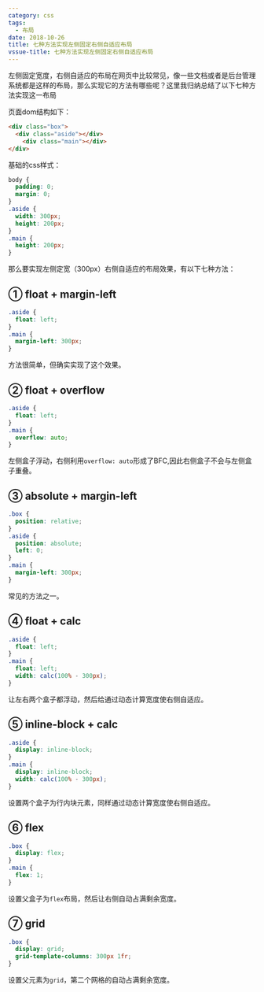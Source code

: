 ```yaml
---
category: css
tags:
  - 布局
date: 2018-10-26
title: 七种方法实现左侧固定右侧自适应布局
vssue-title: 七种方法实现左侧固定右侧自适应布局
---
```


左侧固定宽度，右侧自适应的布局在网页中比较常见，像一些文档或者是后台管理系统都是这样的布局，那么实现它的方法有哪些呢？这里我归纳总结了以下七种方法实现这一布局

<!-- more -->

页面dom结构如下：

```html
<div class="box">
  <div class="aside"></div>
	<div class="main"></div>
</div>
```

基础的css样式：

```css
body {
  padding: 0;
  margin: 0;
}
.aside {
  width: 300px;
  height: 200px;
}
.main {
  height: 200px;
}
```

那么要实现左侧定宽（300px）右侧自适应的布局效果，有以下七种方法：

## ① float + margin-left

```css
.aside {
  float: left;
}
.main {
  margin-left: 300px;
}
```

方法很简单，但确实实现了这个效果。

## ② float + overflow

```css
.aside {
  float: left;
}
.main {
  overflow: auto;
}
```

左侧盒子浮动，右侧利用`overflow: auto`形成了BFC,因此右侧盒子不会与左侧盒子重叠。

## ③ absolute + margin-left

```css
.box {
  position: relative;
}
.aside {
  position: absolute;
  left: 0;
}
.main {
  margin-left: 300px;
}
```

常见的方法之一。

## ④ float + calc

```css
.aside {
  float: left;
}
.main {
  float: left;
  width: calc(100% - 300px);
}
```

让左右两个盒子都浮动，然后给通过动态计算宽度使右侧自适应。

## ⑤ inline-block + calc

```css
.aside {
  display: inline-block;
}
.main {
  display: inline-block;
  width: calc(100% - 300px);
}
```

设置两个盒子为行内块元素，同样通过动态计算宽度使右侧自适应。

## ⑥ flex

```css
.box {
  display: flex;
}
.main {
  flex: 1;
}
```

设置父盒子为`flex`布局，然后让右侧自动占满剩余宽度。

## ⑦ grid

```css
.box {
  display: grid;
  grid-template-columns: 300px 1fr;
}
```

设置父元素为`grid`，第二个网格的自动占满剩余宽度。
